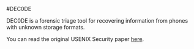 #DEC0DE

DEC0DE is a forensic triage tool for recovering information from phones with unknown storage formats. 

You can read the original USENIX Security paper [here](http://forensics.umass.edu/publications.php?q=Walls:2011).